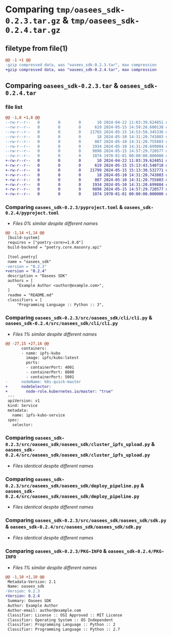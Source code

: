 # Comparing `tmp/oasees_sdk-0.2.3.tar.gz` & `tmp/oasees_sdk-0.2.4.tar.gz`

## filetype from file(1)

```diff
@@ -1 +1 @@
-gzip compressed data, was "oasees_sdk-0.2.3.tar", max compression
+gzip compressed data, was "oasees_sdk-0.2.4.tar", max compression
```

## Comparing `oasees_sdk-0.2.3.tar` & `oasees_sdk-0.2.4.tar`

### file list

```diff
@@ -1,8 +1,8 @@
--rw-r--r--   0        0        0       10 2024-04-22 11:03:39.624851 oasees_sdk-0.2.3/README.md
--rw-r--r--   0        0        0      619 2024-05-15 14:59:26.600138 oasees_sdk-0.2.3/pyproject.toml
--rw-r--r--   0        0        0    21765 2024-05-15 14:53:58.345336 oasees_sdk-0.2.3/src/oasees_sdk/cli/cli.py
--rw-r--r--   0        0        0       18 2024-05-10 14:31:20.743803 oasees_sdk-0.2.3/src/oasees_sdk/oasees_sdk/__init__.py
--rw-r--r--   0        0        0      887 2024-05-10 14:31:20.755803 oasees_sdk-0.2.3/src/oasees_sdk/oasees_sdk/cluster_ipfs_upload.py
--rw-r--r--   0        0        0     1934 2024-05-10 14:31:20.699804 oasees_sdk-0.2.3/src/oasees_sdk/oasees_sdk/deploy_pipeline.py
--rw-r--r--   0        0        0     9898 2024-05-15 14:57:29.720577 oasees_sdk-0.2.3/src/oasees_sdk/oasees_sdk/sdk.py
--rw-r--r--   0        0        0     1074 1970-01-01 00:00:00.000000 oasees_sdk-0.2.3/PKG-INFO
+-rw-r--r--   0        0        0       10 2024-04-22 11:03:39.624851 oasees_sdk-0.2.4/README.md
+-rw-r--r--   0        0        0      619 2024-05-15 15:13:43.540718 oasees_sdk-0.2.4/pyproject.toml
+-rw-r--r--   0        0        0    21799 2024-05-15 15:13:30.532771 oasees_sdk-0.2.4/src/oasees_sdk/cli/cli.py
+-rw-r--r--   0        0        0       18 2024-05-10 14:31:20.743803 oasees_sdk-0.2.4/src/oasees_sdk/oasees_sdk/__init__.py
+-rw-r--r--   0        0        0      887 2024-05-10 14:31:20.755803 oasees_sdk-0.2.4/src/oasees_sdk/oasees_sdk/cluster_ipfs_upload.py
+-rw-r--r--   0        0        0     1934 2024-05-10 14:31:20.699804 oasees_sdk-0.2.4/src/oasees_sdk/oasees_sdk/deploy_pipeline.py
+-rw-r--r--   0        0        0     9898 2024-05-15 14:57:29.720577 oasees_sdk-0.2.4/src/oasees_sdk/oasees_sdk/sdk.py
+-rw-r--r--   0        0        0     1074 1970-01-01 00:00:00.000000 oasees_sdk-0.2.4/PKG-INFO
```

### Comparing `oasees_sdk-0.2.3/pyproject.toml` & `oasees_sdk-0.2.4/pyproject.toml`

 * *Files 0% similar despite different names*

```diff
@@ -1,14 +1,14 @@
 [build-system]
 requires = ["poetry-core>=1.0.0"]
 build-backend = "poetry.core.masonry.api"
 
 [tool.poetry]
 name = "oasees_sdk"
-version = "0.2.3"
+version = "0.2.4"
 description = "Oasees SDK"
 authors = [
     "Example Author <author@example.com>",
 ]
 readme = "README.md"
 classifiers = [
     "Programming Language :: Python :: 3",
```

### Comparing `oasees_sdk-0.2.3/src/oasees_sdk/cli/cli.py` & `oasees_sdk-0.2.4/src/oasees_sdk/cli/cli.py`

 * *Files 1% similar despite different names*

```diff
@@ -27,15 +27,16 @@
       containers:
       - name: ipfs-kubo
         image: ipfs/kubo:latest
         ports:
         - containerPort: 4001
         - containerPort: 8080
         - containerPort: 5001
-      nodeName: k8s-quick-master
+      nodeSelector:
+        node-role.kubernetes.io/master: "true"
 ---
 apiVersion: v1
 kind: Service
 metadata:
   name: ipfs-kubo-service
 spec:
   selector:
```

### Comparing `oasees_sdk-0.2.3/src/oasees_sdk/oasees_sdk/cluster_ipfs_upload.py` & `oasees_sdk-0.2.4/src/oasees_sdk/oasees_sdk/cluster_ipfs_upload.py`

 * *Files identical despite different names*

### Comparing `oasees_sdk-0.2.3/src/oasees_sdk/oasees_sdk/deploy_pipeline.py` & `oasees_sdk-0.2.4/src/oasees_sdk/oasees_sdk/deploy_pipeline.py`

 * *Files identical despite different names*

### Comparing `oasees_sdk-0.2.3/src/oasees_sdk/oasees_sdk/sdk.py` & `oasees_sdk-0.2.4/src/oasees_sdk/oasees_sdk/sdk.py`

 * *Files identical despite different names*

### Comparing `oasees_sdk-0.2.3/PKG-INFO` & `oasees_sdk-0.2.4/PKG-INFO`

 * *Files 1% similar despite different names*

```diff
@@ -1,10 +1,10 @@
 Metadata-Version: 2.1
 Name: oasees_sdk
-Version: 0.2.3
+Version: 0.2.4
 Summary: Oasees SDK
 Author: Example Author
 Author-email: author@example.com
 Classifier: License :: OSI Approved :: MIT License
 Classifier: Operating System :: OS Independent
 Classifier: Programming Language :: Python :: 2
 Classifier: Programming Language :: Python :: 2.7
```

